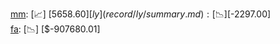 [mm](record/mm/summary.md): [📈] [$5658.60]  
[ly](record/ly/summary.md): [📉] [$-2297.00]  
[fa](record/fa/summary.md): [📉] [$-907680.01]  
